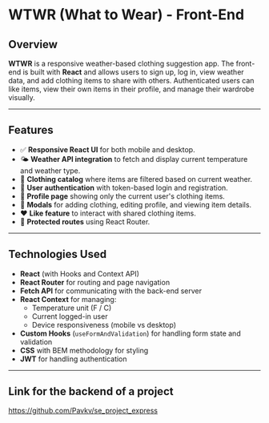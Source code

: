 # WTWR (What to Wear) - Front-End

## Overview

**WTWR** is a responsive weather-based clothing suggestion app. The front-end is built with **React** and allows users to sign up, log in, view weather data, and add clothing items to share with others. Authenticated users can like items, view their own items in their profile, and manage their wardrobe visually.

---

## Features

- ✅ **Responsive React UI** for both mobile and desktop.
- 🌤 **Weather API integration** to fetch and display current temperature and weather type.
- 👕 **Clothing catalog** where items are filtered based on current weather.
- 👤 **User authentication** with token-based login and registration.
- 🧾 **Profile page** showing only the current user's clothing items.
- 💬 **Modals** for adding clothing, editing profile, and viewing item details.
- ❤️ **Like feature** to interact with shared clothing items.
- 🔐 **Protected routes** using React Router.

---

## Technologies Used

- **React** (with Hooks and Context API)
- **React Router** for routing and page navigation
- **Fetch API** for communicating with the back-end server
- **React Context** for managing:
  - Temperature unit (F / C)
  - Current logged-in user
  - Device responsiveness (mobile vs desktop)
- **Custom Hooks** (`useFormAndValidation`) for handling form state and validation
- **CSS** with BEM methodology for styling
- **JWT** for handling authentication

---

## Link for the backend of a project
https://github.com/Pavkv/se_project_express

